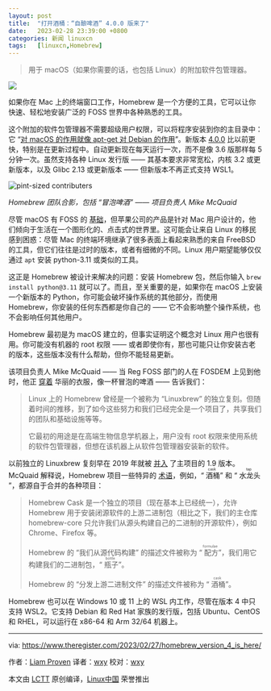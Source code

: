 ```yaml
---
layout: post
title:	"打开酒桶：“自酿啤酒” 4.0.0 版来了"
date:	2023-02-28 23:39:00 +0800 
categories:	新闻 linuxcn 
tags:	[linuxcn,Homebrew]
---
```




> 
> 用于 macOS（如果你需要的话，也包括 Linux）的附加软件包管理器。
> 
> 
> 


![](/Asserts/Images//attachment/album/202302/28/233857ecxyr0hizuox5b3h.jpg)


如果你在 Mac 上的终端窗口工作，Homebrew 是一个方便的工具，它可以让你快速、轻松地安装广泛的 FOSS 世界中各种熟悉的工具。


这个附加的软件包管理器不需要超级用户权限，可以将程序安装到你的主目录中：它 “[对 macOS 的作用就像 apt-get 对 Debian 的作用](https://www.theregister.com/2018/08/08/researcher_found_homebrew_github_token_hidden_in_plain_sight/)”。新版本 [4.0.0](https://brew.sh/2023/02/16/homebrew-4.0.0/) 比以前更快，特别是在更新过程中。自动更新现在每天运行一次，而不是像 3.6 版那样每 5 分钟一次。虽然支持各种 Linux 发行版 —— 其基本要求非常宽松，内核 3.2 或更新版本，以及 Glibc 2.13 或更新版本 —— 但新版本不再正式支持 WSL1。


![pint-sized contributers](/Asserts/Images//attachment/album/202302/28/233911rggxev1tsqdsv22w.jpg "pint-sized contributers")


*Homebrew 团队合影，包括 “冒泡啤酒” —— 项目负责人 Mike McQuaid*


尽管 macOS 有 FOSS 的 [基础](https://opensource.apple.com/releases/)，但苹果公司的产品是针对 Mac 用户设计的，他们倾向于生活在一个图形化的、点击式的世界里。这可能会让来自 Linux 的移民感到困惑：尽管 Mac 的终端环境继承了很多表面上看起来熟悉的来自 FreeBSD 的工具，但它们往往是过时的版本，或者有细微的不同。Linux 用户期望能够仅仅通过 `apt` 安装 python-3.11 或类似的工具。


这正是 Homebrew 被设计来解决的问题：安装 Homebrew 包，然后你输入 `brew install python@3.11` 就可以了。而且，至关重要的是，如果你在 macOS 上安装一个新版本的 Python，你可能会破坏操作系统的其他部分，而使用 Homebrew，你安装的任何东西都是你自己的 —— 它不会影响整个操作系统，也不会影响任何其他用户。


Homebrew 最初是为 macOS 建立的，但事实证明这个概念对 Linux 用户也很有用。你可能没有机器的 root 权限 —— 或者即使你有，那也可能只让你安装古老的版本，这些版本没有什么帮助，但你不能轻易更新。


该项目负责人 Mike McQuaid —— 当 Reg FOSS 部门的人在 FOSDEM 上见到他时，他正 [穿着](https://brew.sh/assets/img/blog/fosdem_2023.jpg) 华丽的衣服，像一杯冒泡的啤酒 —— 告诉我们：



> 
> Linux 上的 Homebrew 曾经是一个被称为 “Linuxbrew” 的独立复刻。但随着时间的推移，到了如今这些努力和我们已经完全是一个项目了，共享我们的团队和基础设施等等。
> 
> 
> 它最初的用途是在高端生物信息学机器上，用户没有 root 权限来使用系统的软件包管理器，但想在该机器上从软件包管理器安装新的软件。
> 
> 
> 


以前独立的 Linuxbrew 复刻早在 2019 年就被 [并入](https://brew.sh/2019/01/09/homebrew-1.9.0/) 了主项目的 1.9 版本。McQuaid 解释说，Homebrew 项目一些特异的 [术语](https://docs.brew.sh/Formula-Cookbook#homebrew-terminology)，例如，“<ruby> 酒桶 <rp>  （ </rp> <rt>  cask </rt> <rp>  ） </rp></ruby>” 和 “<ruby> 水龙头 <rp>  （ </rp> <rt>  tap </rt> <rp>  ） </rp></ruby>”，都源自于合并的各种项目：



> 
> Homebrew Cask 是一个独立的项目（现在基本上已经统一），允许 Homebrew 用于安装闭源软件的上游二进制包（相比之下，我们的主仓库 homebrew-core 只允许我们从源头构建自己的二进制的开源软件），例如 Chrome、Firefox 等。
> 
> 
> Homebrew 的 “我们从源代码构建” 的描述文件被称为 “<ruby> 配方 <rp>  （ </rp> <rt>  formulae </rt> <rp>  ） </rp></ruby>”，我们用它构建我们的二进制包，“<ruby> 瓶子 <rp>  （ </rp> <rt>  bottle </rt> <rp>  ） </rp></ruby>”。
> 
> 
> Homebrew 的 “分发上游二进制文件” 的描述文件被称为 “<ruby> 酒桶 <rp>  （ </rp> <rt>  cask </rt> <rp>  ） </rp></ruby>”。
> 
> 
> 


Homebrew 也可以在 Windows 10 或 11 上的 WSL 内工作，尽管在版本 4 中只支持 WSL2。它支持 Debian 和 Red Hat 家族的发行版，包括 Ubuntu、CentOS 和 RHEL，可以运行在 x86-64 和 Arm 32/64 机器上。




---


via: <https://www.theregister.com/2023/02/27/homebrew_version_4_is_here/>


作者：[Liam Proven](https://www.theregister.com/Author/Liam-Proven) 译者：[wxy](https://github.com/wxy) 校对：[wxy](https://github.com/wxy)


本文由 [LCTT](https://github.com/LCTT/TranslateProject) 原创编译，[Linux中国](/article-15580-1.html) 荣誉推出
